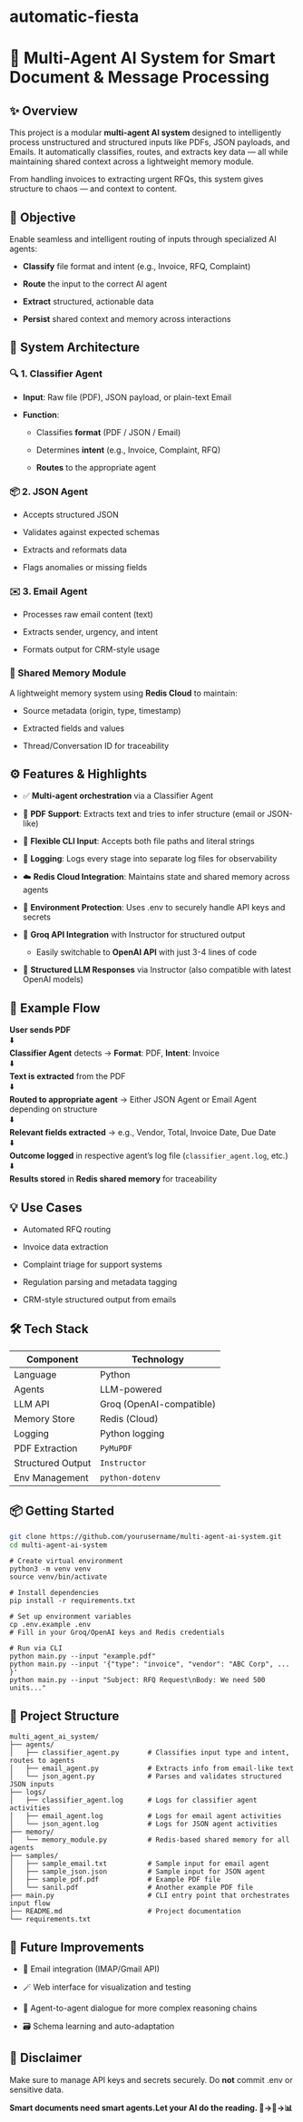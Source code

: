 # automatic-fiesta
🧠 Multi-Agent AI System for Smart Document & Message Processing
================================================================

✨ Overview
----------

This project is a modular **multi-agent AI system** designed to intelligently process unstructured and structured inputs like PDFs, JSON payloads, and Emails. It automatically classifies, routes, and extracts key data — all while maintaining shared context across a lightweight memory module.

From handling invoices to extracting urgent RFQs, this system gives structure to chaos — and context to content.

🎯 Objective
------------

Enable seamless and intelligent routing of inputs through specialized AI agents:

*   **Classify** file format and intent (e.g., Invoice, RFQ, Complaint)
    
*   **Route** the input to the correct AI agent
    
*   **Extract** structured, actionable data
    
*   **Persist** shared context and memory across interactions
    

🧩 System Architecture
----------------------

### 🔍 1. Classifier Agent

*   **Input**: Raw file (PDF), JSON payload, or plain-text Email
    
*   **Function**:
    
    *   Classifies **format** (PDF / JSON / Email)
        
    *   Determines **intent** (e.g., Invoice, Complaint, RFQ)
        
    *   **Routes** to the appropriate agent

### 📦 2. JSON Agent

*   Accepts structured JSON
    
*   Validates against expected schemas
    
*   Extracts and reformats data
    
*   Flags anomalies or missing fields
    

### ✉️ 3. Email Agent

*   Processes raw email content (text)
    
*   Extracts sender, urgency, and intent
    
*   Formats output for CRM-style usage
    

### 🧠 Shared Memory Module

A lightweight memory system using **Redis Cloud** to maintain:

*   Source metadata (origin, type, timestamp)
    
*   Extracted fields and values
    
*   Thread/Conversation ID for traceability

⚙️ Features & Highlights
------------------------

*   ✅ **Multi-agent orchestration** via a Classifier Agent
    
*   📄 **PDF Support**: Extracts text and tries to infer structure (email or JSON-like)
    
*   🔌 **Flexible CLI Input**: Accepts both file paths and literal strings
    
*   🧾 **Logging**: Logs every stage into separate log files for observability
    
*   ☁️ **Redis Cloud Integration**: Maintains state and shared memory across agents
    
*   🔐 **Environment Protection**: Uses .env to securely handle API keys and secrets
    
*   🤖 **Groq API Integration** with Instructor for structured output
    
    *   Easily switchable to **OpenAI API** with just 3-4 lines of code
        
*   🧠 **Structured LLM Responses** via Instructor (also compatible with latest OpenAI models)
    

## 🚀 Example Flow

**User sends PDF**  
⬇️  
**Classifier Agent** detects → **Format**: PDF, **Intent**: Invoice  
⬇️  
**Text is extracted** from the PDF  
⬇️  
**Routed to appropriate agent** → Either JSON Agent or Email Agent depending on structure  
⬇️  
**Relevant fields extracted** → e.g., Vendor, Total, Invoice Date, Due Date  
⬇️  
**Outcome logged** in respective agent’s log file (`classifier_agent.log`, etc.)  
⬇️  
**Results stored** in **Redis shared memory** for traceability


💡 Use Cases
------------

*   Automated RFQ routing
    
*   Invoice data extraction
    
*   Complaint triage for support systems
    
*   Regulation parsing and metadata tagging
    
*   CRM-style structured output from emails
    

🛠️ Tech Stack
--------------

| Component         | Technology              |
|------------------|--------------------------|
| Language          | Python                  |
| Agents            | LLM-powered             |
| LLM API           | Groq (OpenAI-compatible)|
| Memory Store      | Redis (Cloud)           |
| Logging           | Python logging          |
| PDF Extraction    | `PyMuPDF`               |
| Structured Output | `Instructor`            |
| Env Management    | `python-dotenv`         |


## 📦 Getting Started

```bash
git clone https://github.com/yourusername/multi-agent-ai-system.git
cd multi-agent-ai-system
```

```
# Create virtual environment
python3 -m venv venv
source venv/bin/activate
```

```
# Install dependencies
pip install -r requirements.txt
```

```
# Set up environment variables
cp .env.example .env
# Fill in your Groq/OpenAI keys and Redis credentials
```

```
# Run via CLI
python main.py --input "example.pdf"
python main.py --input '{"type": "invoice", "vendor": "ABC Corp", ... }'
python main.py --input "Subject: RFQ Request\nBody: We need 500 units..."
```

📁 Project Structure
--------------------
```
multi_agent_ai_system/
├── agents/
│   ├── classifier_agent.py       # Classifies input type and intent, routes to agents
│   ├── email_agent.py            # Extracts info from email-like text
│   └── json_agent.py             # Parses and validates structured JSON inputs
├── logs/
│   ├── classifier_agent.log      # Logs for classifier agent activities
│   ├── email_agent.log           # Logs for email agent activities
│   └── json_agent.log            # Logs for JSON agent activities
├── memory/
│   └── memory_module.py          # Redis-based shared memory for all agents
├── samples/
│   ├── sample_email.txt          # Sample input for email agent
│   ├── sample_json.json          # Sample input for JSON agent
│   ├── sample_pdf.pdf            # Example PDF file
│   └── sanil.pdf                 # Another example PDF file
├── main.py                       # CLI entry point that orchestrates input flow
├── README.md                     # Project documentation
└── requirements.txt
```

🧪 Future Improvements
----------------------
    
*   📎 Email integration (IMAP/Gmail API)
    
*   🪄 Web interface for visualization and testing
    
*   💬 Agent-to-agent dialogue for more complex reasoning chains
    
*   🗃️ Schema learning and auto-adaptation

🔐 Disclaimer
-------------

Make sure to manage API keys and secrets securely. Do **not** commit .env or sensitive data.

**Smart documents need smart agents.Let your AI do the reading. 📄→🤖→📊**
